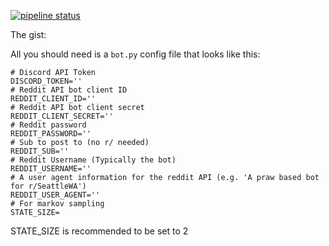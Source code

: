 [![pipeline status](https://gitlab.com/seattlewa/SeattleRedditBot/badges/master/pipeline.svg)](https://gitlab.com/seattlewa/SeattleRedditBot/commits/master)

The gist:

All you should need is a `bot.py` config file that looks like this:

```
# Discord API Token
DISCORD_TOKEN=''
# Reddit API bot client ID
REDDIT_CLIENT_ID=''
# Reddit API bot client secret 
REDDIT_CLIENT_SECRET=''
# Reddit password
REDDIT_PASSWORD=''
# Sub to post to (no r/ needed)
REDDIT_SUB=''
# Reddit Username (Typically the bot)
REDDIT_USERNAME=''
# A user agent information for the reddit API (e.g. 'A praw based bot for r/SeattleWA')
REDDIT_USER_AGENT=''
# For markov sampling
STATE_SIZE=
```

STATE_SIZE is recommended to be set to 2
